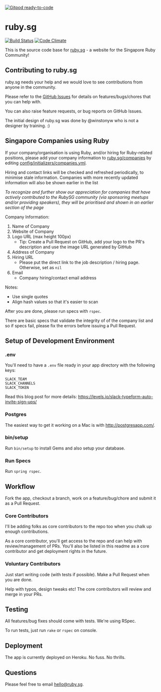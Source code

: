 [![Gitpod ready-to-code](https://img.shields.io/badge/Gitpod-ready--to--code-blue?logo=gitpod)](https://gitpod.io/#https://github.com/rubysg/rubysg-reboot)

# ruby.sg

[![Build Status](https://travis-ci.org/rubysg/rubysg-reboot.svg?branch=master)](https://travis-ci.org/rubysg/rubysg-reboot) [![Code Climate](https://codeclimate.com/github/rubysg/rubysg-reboot.svg)](https://codeclimate.com/github/rubysg/rubysg-reboot)

This is the source code base for [ruby.sg](http://ruby.sg) - a website for the Singapore Ruby Community!

## Contributing to ruby.sg

ruby.sg needs your help and we would love to see contributions from anyone in the community.

Please refer to the [GitHub Issues](https://github.com/rubysg/rubysg-reboot/issues) for details on features/bugs/chores that you can help with.

You can also raise feature requests, or bug reports on GitHub Issues.

The initial design of ruby.sg was done by @winstonyw who is not a designer by training. :)

## Singapore Companies using Ruby

If your company/organisation is using Ruby, and/or hiring for Ruby-related positions, please add your company information to [ruby.sg/companies](http://ruby.sg#companies) by editing [config/initializers/companies.yml](https://github.com/rubysg/rubysg-reboot/blob/master/config/initializers/companies.yml).

Hiring and contact links will be checked and refreshed periodically, to minimise stale information. Companies with more recently updated information will also be shown earlier in the list

*To recognize and further show our appreciation for companies that have actively contributed to the RubySG community (via sponsoring meetups and/or providing speakers), they will be prioritised and shown in an earlier section of the page*

Company Information:

1. Name of Company
2. Website of Company
3. Logo URL (max height 100px)
    - Tip: Create a Pull Request on GitHub, add your logo to the PR's description and use the image URL generated by GitHub
4. Address of Company
5. Hiring URL
    - Please put the direct link to the job description / hiring page. Otherwise, set as `nil`
6. Email
    - Company hiring/contact email address

Notes:

- Use single quotes
- Align hash values so that it's easier to scan

After you are done, please run specs with `rspec`.

There are basic specs that validate the integrity of of the company list
and so if specs fail, please fix the errors before issuing a Pull Request.

## Setup of Development Environment

### .env

You'll need to have a `.env` file ready in your app directory with the following keys:

```
SLACK_TEAM
SLACK_CHANNELS
SLACK_TOKEN
```

Read this blog post for more details: https://levels.io/slack-typeform-auto-invite-sign-ups/

### Postgres

The easiest way to get it working on a Mac is with http://postgresapp.com/.

### bin/setup

Run `bin/setup` to install Gems and also setup your database.

### Run Specs

Run `spring rspec`.

## Workflow

Fork the app, checkout a branch, work on a feature/bug/chore and submit it as a Pull Request.

### Core Contributors

I'll be adding folks as core contributors to the repo too when you chalk up enough contributions.

As a core contributor, you'll get access to the repo and can help with review/management of PRs.
You'll also be listed in this readme as a core contributor and get deployment rights in the future.

### Voluntary Contributors

Just start writing code (with tests if possible). Make a Pull Request when you are done.

Help with typos, design tweaks etc! The core contributors will review and merge in your PRs.

## Testing

All features/bug fixes should come with tests. We're using RSpec.

To run tests, just run `rake` or `rspec` on console.

## Deployment

The app is currently deployed on Heroku. No fuss. No thrills.

## Questions

Please feel free to email hello@ruby.sg.
